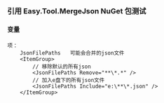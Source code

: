 ### 引用 Easy.Tool.MergeJson NuGet 包测试

#### 变量

~~~
项：
	JsonFilePaths	可能会合并的json文件
	<ItemGroup>
		// 移除默认的所有json
		<JsonFilePaths Remove="**\*.*" /> 
		// 加入e盘下的所有json文件
		<JsonFilePaths Include="e:\**\*.json" />
	</ItemGroup>
~~~


